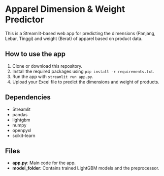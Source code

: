 # Apparel Dimension & Weight Predictor

This is a Streamlit-based web app for predicting the dimensions (Panjang, Lebar, Tinggi) and weight (Berat) of apparel based on product data.

## How to use the app

1. Clone or download this repository.
2. Install the required packages using `pip install -r requirements.txt`.
3. Run the app with `streamlit run app.py`.
4. Upload your Excel file to predict the dimensions and weight of products.

## Dependencies

- Streamlit
- pandas
- lightgbm
- numpy
- openpyxl
- scikit-learn

## Files

- **app.py**: Main code for the app.
- **model_folder**: Contains trained LightGBM models and the preprocessor.